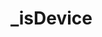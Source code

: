 # _isDevice

<ContainerBox title="介绍">
<template #desc>
判断设备类型
</template>
</ContainerBox>

<ContainerBox title="基础用法" noGap>
<template #desc>

```ts
const userAgent = navigator.userAgent;
/** 判断是否为安卓设备 */
const isAndroid = /Android/i.test(userAgent);
/** 判断是否为iOS设备 */
const isiOS = /(iPhone|iPod|iPad)/i.test(userAgent);

const platform = navigator.platform;
/** 判断是否为Windows设备 */
const isWindows = platform.indexOf("Win") !== -1;
/** 判断是否为Mac设备 */
const isMac = platform.indexOf("Mac") !== -1;
```
</template>
</ContainerBox>
